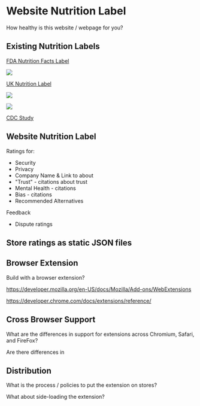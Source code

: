 # Website Nutrition Label

How healthy is this website / webpage for you?

## Existing Nutrition Labels

[FDA Nutrition Facts Label](https://www.fda.gov/food/nutrition-education-resources-materials/nutrition-facts-label)

![](https://www.fda.gov/files/Nutrition-Facts-Label-Education-Campaign.png)

[UK Nutrition Label](https://www.nhs.uk/live-well/eat-well/food-guidelines-and-food-labels/how-to-read-food-labels/)

![](https://assets.nhs.uk/nhsuk-cms/images/VID503_0919_burger_label_copy.width-320.jpg)

![](https://media.springernature.com/lw685/springer-static/image/art%3A10.1038%2Fijo.2014.86/MediaObjects/41366_2014_Article_BFijo201486_Fig2_HTML.jpg)

[CDC Study](https://www.cdc.gov/pcd/issues/2012/12_0015.htm)

## Website Nutrition Label

Ratings for:

- Security
- Privacy
- Company Name & Link to about
- "Trust" - citations about trust
- Mental Health - citations
- Bias - citations
- Recommended Alternatives

Feedback

- Dispute ratings

## Store ratings as static JSON files


## Browser Extension

Build with a browser extension?

https://developer.mozilla.org/en-US/docs/Mozilla/Add-ons/WebExtensions

https://developer.chrome.com/docs/extensions/reference/

## Cross Browser Support

What are the differences in support for extensions across Chromium, Safari, and FireFox?

Are there differences in

## Distribution

What is the process / policies to put the extension on stores?

What about side-loading the extension?